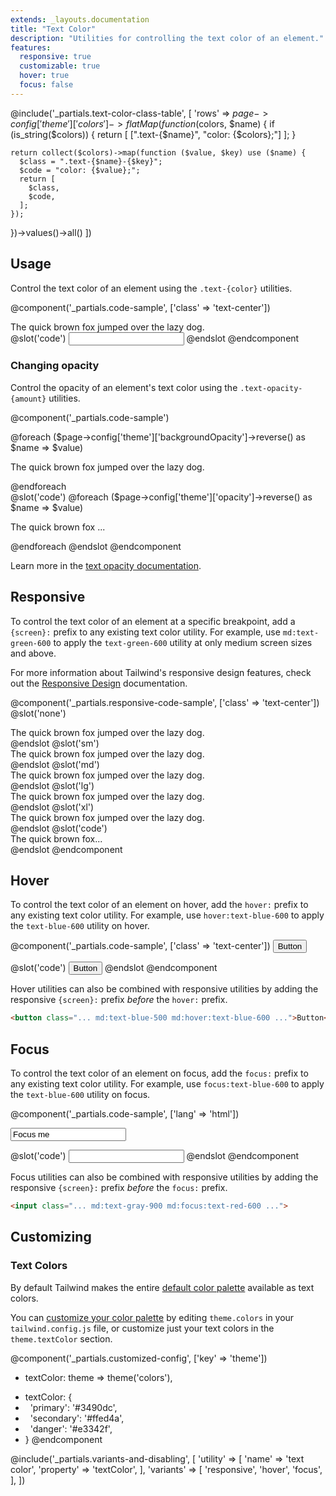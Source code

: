 ```yaml
---
extends: _layouts.documentation
title: "Text Color"
description: "Utilities for controlling the text color of an element."
features:
  responsive: true
  customizable: true
  hover: true
  focus: false
---
```


@include('_partials.text-color-class-table', [
  'rows' => $page->config['theme']['colors']->flatMap(function ($colors, $name) {
    if (is_string($colors)) {
      return [
        [".text-{$name}", "color: {$colors};"]
      ];
    }

    return collect($colors)->map(function ($value, $key) use ($name) {
      $class = ".text-{$name}-{$key}";
      $code = "color: {$value};";
      return [
        $class,
        $code,
      ];
    });
  })->values()->all()
])

## Usage

Control the text color of an element using the `.text-{color}` utilities.

@component('_partials.code-sample', ['class' => 'text-center'])

<div class="text-purple-600 text-xl font-semibold truncate">
  The quick brown fox jumped over the lazy dog.
</div>
@slot('code')
<input class="text-purple-600 ...">
@endslot
@endcomponent

### Changing opacity

Control the opacity of an element's text color using the `.text-opacity-{amount}` utilities.

@component('_partials.code-sample')
<div class="space-y-4">
  @foreach ($page->config['theme']['backgroundOpacity']->reverse() as $name => $value)
  <p class="font-semibold text-xl text-purple-700 text-opacity-{{ $name }}">The quick brown fox jumped over the lazy dog.</p>
  @endforeach
</div>
@slot('code')
@foreach ($page->config['theme']['opacity']->reverse() as $name => $value)
<p class="text-purple-700 text-opacity-{{ $name }}">The quick brown fox ...</p>
@endforeach
@endslot
@endcomponent

Learn more in the [text opacity documentation](/docs/text-opacity).

## Responsive

To control the text color of an element at a specific breakpoint, add a `{screen}:` prefix to any existing text color utility. For example, use `md:text-green-600` to apply the `text-green-600` utility at only medium screen sizes and above.

For more information about Tailwind's responsive design features, check out the [Responsive Design](/docs/responsive-design) documentation.

@component('_partials.responsive-code-sample', ['class' => 'text-center'])
@slot('none')
<div class="text-blue-600 text-xl truncate">
  The quick brown fox jumped over the lazy dog.
</div>
@endslot
@slot('sm')
<div class="text-green-600 text-xl truncate">
  The quick brown fox jumped over the lazy dog.
</div>
@endslot
@slot('md')
<div class="text-indigo-600 text-xl truncate">
  The quick brown fox jumped over the lazy dog.
</div>
@endslot
@slot('lg')
<div class="text-red-600 text-xl truncate">
  The quick brown fox jumped over the lazy dog.
</div>
@endslot
@slot('xl')
<div class="text-gray-900 text-xl truncate">
  The quick brown fox jumped over the lazy dog.
</div>
@endslot
@slot('code')
<div class="none:text-blue-600 sm:text-green-600 md:text-indigo-600 lg:text-red-600 xl:text-gray-900 ...">
  The quick brown fox...
</div>
@endslot
@endcomponent

## Hover

To control the text color of an element on hover, add the `hover:` prefix to any existing text color utility. For example, use `hover:text-blue-600` to apply the `text-blue-600` utility on hover.

@component('_partials.code-sample', ['class' => 'text-center'])
<button class="border-2 border-blue-500 hover:border-red-500 bg-transparent text-blue-600 hover:text-red-600 py-2 px-4 font-semibold rounded">
  Button
</button>

@slot('code')
<button class="text-blue-600 hover:text-red-600 ...">
  Button
</button>
@endslot
@endcomponent

Hover utilities can also be combined with responsive utilities by adding the responsive `{screen}:` prefix *before* the `hover:` prefix.

```html
<button class="... md:text-blue-500 md:hover:text-blue-600 ...">Button</button>
```

## Focus

To control the text color of an element on focus, add the `focus:` prefix to any existing text color utility. For example, use `focus:text-blue-600` to apply the `text-blue-600` utility on focus.

@component('_partials.code-sample', ['lang' => 'html'])
<div class="max-w-xs w-full mx-auto">
  <input class="border border-gray-400 focus:border-red-500 bg-white text-gray-900 appearance-none inline-block w-full focus:text-red-600 border rounded py-3 px-4 focus:outline-none" placeholder="Focus me" value="Focus me">
</div>

@slot('code')
<input class="text-gray-900 focus:text-red-600 ...">
@endslot
@endcomponent

Focus utilities can also be combined with responsive utilities by adding the responsive `{screen}:` prefix *before* the `focus:` prefix.

```html
<input class="... md:text-gray-900 md:focus:text-red-600 ...">
```

## Customizing

### Text Colors

By default Tailwind makes the entire [default color palette](/docs/customizing-colors#default-color-palette) available as text colors.

You can [customize your color palette](/docs/colors#customizing) by editing `theme.colors` in your `tailwind.config.js` file, or customize just your text colors in the `theme.textColor` section.

@component('_partials.customized-config', ['key' => 'theme'])
- textColor: theme => theme('colors'),
+ textColor: {
+ &nbsp;&nbsp;'primary': '#3490dc',
+ &nbsp;&nbsp;'secondary': '#ffed4a',
+ &nbsp;&nbsp;'danger': '#e3342f',
+ }
@endcomponent

@include('_partials.variants-and-disabling', [
    'utility' => [
        'name' => 'text color',
        'property' => 'textColor',
    ],
    'variants' => [
        'responsive',
        'hover',
        'focus',
    ],
])
